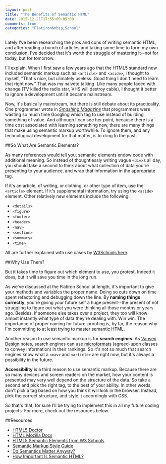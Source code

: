 ```yaml
---
layout: post
title: "The Benefits of Semantic HTML"
date: 2015-12-21T17:55:09-05:00
comments: true
categories: "Flatiron&nbsp;School"
---
```


Lately I've been researching the pros and cons of writing semantic HTML, and after reading a bunch of articles and taking some time to form my own conclusion, I've decided that it's worth the struggle of mastering it--not for today, but for tomorrow. 

I'll explain. When I first saw a few years ago that the HTML5 standard now included semantic markup such as `<article>` and `<aside>`, I thought to myself, "That's nice, but ulimately useless. Good thing I don't need to learn that right now." That was my naivete talking. Like many people faced with change (TV killed the radio star, VHS will destroy cable), I thought it better to ignore a development until it became mainstream. 

Now, it's basically mainstream, but there is still debate about its practicality. One programmer wrote in [*Smashing Magazine*](http://coding.smashingmagazine.com/2011/11/11/our-pointless-pursuit-of-semantic-value/) that programmers were wasting so much time Googling which tag to use instead of building something of value. And although I can see her point, because there is a time cost associated with learning something new, there are many things that make using semantic markup worthwhile. To ignore them, and any technological development for that matter, is to cling to the past. 

##So What Are Semantic Elements? 

As many references would tell you, semantic elements endow code with additional meaning. So instead of thoughtlessly writing vague `<div>`s all day, you should take a second to think about what collection of data you're presenting to your audience, and wrap that information in the appropriate tag. 

If it's an article, of writing, or clothing, or other type of item, use the `<article>` element. If it's supplemental information, try using the `<aside>` element. Other relatively new elements include the following: 

+ `<details>`
+ `<figure>`
+ `<footer>`
+ `<header>`
+ `<nav>`
+ `<section>`
+ `<summary>`
+ `<time>`

All are further explained with use cases by [W3Schools here](http://www.w3schools.com/html/html5_semantic_elements.asp).

<!-- more -->
##Why Use Them?

But it takes time to figure out which element to use, you protest. Indeed it does, but it will save you time in the long run. 

As we've discussed at the Flatiron School at length, it's important to give your methods and variables the proper name. Doing so cuts down on time spent refactoring and debugging down the line. By **naming things correctly**, you're giving your future self a huge present--the present of not struggling to figure out what you were thinking all those months or years ago. Besides, if someone else takes over a project, they too will know almost instantly what type of data they're dealing with. Win win. The importance of proper naming for future-proofing is, by far, the reason why I'm committing to at least trying to master semantic HTML. 

Another reason to use semantic markup is for **search engines**. As [Vanseo Design](http://vanseodesign.com/web-design/semantic-html/) notes, search engines can use [microformats](http://vanseodesign.com/web-design/microformats-what-how-why/) (agreed-upon classes to convey information) in their rankings. So it's not so much that search engines know what a `<nav>` and `<article>` are right now, but it's always a possibility in the future. 

**Accessibility** is a third reason to use semantic markup. Because there are so many devices and screen readers on the market, how your content is presented may very well depend on the structure of the data. So take a second and pick the right tag, to the best of your ability. In other words, don't pick a tag based on how you think it will look in the browser. Instead, pick the correct structure, and style it accordingly with CSS. 

So that's that, for sure I'll be trying to implement this in all my future coding projects. For more, check out the resources below. 

##Resources
* [HTML5 Doctor](http://html5doctor.com/lets-talk-about-semantics/)
* [HTML Mozilla Docs](https://developer.mozilla.org/en-US/docs/Web/HTML/Element)
* [HTML5 Semantic Elements from W3 Schools](http://www.w3schools.com/html/html5_semantic_elements.asp)
* [Semantic Markup Style Guide](http://webstyleguide.com/wsg3/5-site-structure/2-semantic-markup.html)
* [Do Semantics Matter Anyway?](http://www.smashingmagazine.com/2011/11/html5-semantics/)
* [How Important Is Semantic HTML?](http://vanseodesign.com/web-design/semantic-html/)

